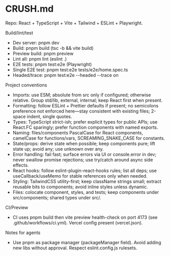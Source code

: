 # CRUSH.md

Repo: React + TypeScript + Vite + Tailwind + ESLint + Playwright.

Build/lint/test
- Dev server: pnpm dev
- Build: pnpm build (tsc -b && vite build)
- Preview build: pnpm preview
- Lint all: pnpm lint (eslint .)
- E2E tests: pnpm test:e2e (Playwright)
- Single E2E test: pnpm test:e2e tests/e2e/home.spec.ts
- Headed/trace: pnpm test:e2e --headed --trace on

Project conventions
- Imports: use ESM; absolute from src only if configured; otherwise relative. Group std/lib, external, internal; keep React first when present.
- Formatting: follow ESLint + Prettier defaults if present; no semicolons preference not enforced here—stay consistent with existing files; 2-space indent, single quotes.
- Types: TypeScript strict-ish; prefer explicit types for public APIs; use React.FC sparingly; prefer function components with named exports.
- Naming: files/components PascalCase for React components, camelCase for functions/vars, SCREAMING_SNAKE_CASE for constants.
- State/props: derive state when possible; keep components pure; lift state up; avoid any; use unknown over any.
- Error handling: fail fast; surface errors via UI or console.error in dev; never swallow promise rejections; use try/catch around async side effects.
- React hooks: follow eslint-plugin-react-hooks rules; list all deps; use useCallback/useMemo for stable references only when needed.
- Styling: TailwindCSS utility-first; keep className strings small; extract reusable bits to components; avoid inline styles unless dynamic.
- Files: colocate component, styles, and tests; keep components under src/components; shared types under src/.

CI/Preview
- CI uses pnpm build then vite preview health-check on port 4173 (see .github/workflows/ci.yml). Vercel config present (vercel.json).

Notes for agents
- Use pnpm as package manager (packageManager field). Avoid adding new libs without approval. Respect eslint.config.js rulesets.
